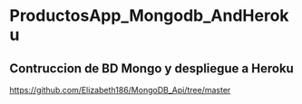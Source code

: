 # ProductosApp_Mongodb_AndHeroku

## Contruccion de BD Mongo y despliegue a Heroku

https://github.com/Elizabeth186/MongoDB_Api/tree/master


